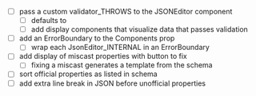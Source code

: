 - [ ] pass a custom validator_THROWS to the JSONEditor component
  - [ ] defaults to  
  - [ ] add display components that visualize data that passes validation 
- [ ] add an ErrorBoundary to the Components prop
  - [ ] wrap each JsonEditor_INTERNAL in an ErrorBoundary
- [ ] add display of miscast properties with button to fix
  - [ ] fixing a miscast generates a template from the schema
- [ ] sort official properties as listed in schema
- [ ] add extra line break in JSON before unofficial properties